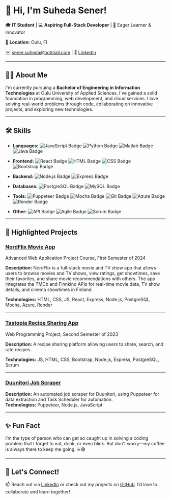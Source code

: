 # 👋 Hi, I'm Suheda Sener!  

🎓 **IT Student** | 💻 **Aspiring Full-Stack Developer** | 🌱 Eager Learner & Innovator

📍 **Location:** Oulu, FI 

✉️ sener.suheda@hotmail.com  |  🔗 [LinkedIn](https://linkedin.com/in/suheda-sener)  

---

## 👩‍💻 About Me  

I'm currently pursuing a **Bachelor of Engineering in Information Technologies** at Oulu University of Applied Sciences. I've gained a solid foundation in programming, web development, and cloud services. I love solving real-world problems through code, collaborating on innovative projects, and exploring new technologies.  

---


## 🛠️ **Skills**

- **Languages:**
  ![JavaScript Badge](https://img.shields.io/badge/JavaScript-000000?style=flat&logo=javascript)
  ![Python Badge](https://img.shields.io/badge/Python-000000?style=flat&logo=python)
  ![Matlab Badge](https://img.shields.io/badge/Matlab-000000?style=flat&logo=matlab&logoColor=white)
  ![Java Badge](https://img.shields.io/badge/Java-000000?style=flat&logo=java&logoColor=white)

- **Frontend:**
  ![React Badge](https://img.shields.io/badge/React-000000?style=flat&logo=react)
  ![HTML Badge](https://img.shields.io/badge/HTML-000000?style=flat&logo=html5)
  ![CSS Badge](https://img.shields.io/badge/CSS-000000?style=flat&logo=css3)
  ![Bootstrap Badge](https://img.shields.io/badge/Bootstrap-000000?style=flat&logo=bootstrap)

- **Backend:**
  ![Node.js Badge](https://img.shields.io/badge/Node.js-000000?style=flat&logo=node.js)
  ![Express Badge](https://img.shields.io/badge/Express-000000?style=flat&logo=express)

- **Databases:** ![PostgreSQL Badge](https://img.shields.io/badge/PostgreSQL-000000?style=flat&logo=postgresql) ![MySQL Badge](https://img.shields.io/badge/MySQL-000000?style=flat&logo=mysql)

- **Tools:**
  ![Puppeteer Badge](https://img.shields.io/badge/Puppeteer-000000?style=flat&logo=puppeteer)
  ![Mocha Badge](https://img.shields.io/badge/Mocha-000000?style=flat&logo=mocha)
  ![Git Badge](https://img.shields.io/badge/Git-000000?style=flat&logo=git)
  ![Azure Badge](https://img.shields.io/badge/Azure-000000?style=flat&logo=microsoftazure)
  ![Render Badge](https://img.shields.io/badge/Render-000000?style=flat&logo=render)

- **Other:**
  ![API Badge](https://img.shields.io/badge/API_Integration-000000?style=flat)
  ![Agile Badge](https://img.shields.io/badge/Agile-000000?style=flat&logo=agile)
  ![Scrum Badge](https://img.shields.io/badge/Scrum-000000?style=flat&logo=scrum)

---

## 🌟 Highlighted Projects  

### [NordFlix Movie App](https://github.com/AWA-Project-Group-1/MovieApp-Group-1)  
Advanced Web Application Project Course, First Semester of 2024

**Description:**  NordFlix is a full-stack movie and TV show app that allows users to browse movies and TV shows, view ratings, get showtimes, save their favorites, and share movie recommendations with others. The app integrates the TMDb and Finnkino APIs for real-time movie data, TV show details, and cinema showtimes in Finland. 

**Technologies:**  HTML, CSS, JS, React, Express, Node.js, PostgreSQL, Mocha, Azure, Render

---

### [Tastopia Recipe Sharing App](https://github.com/MinaSoltani70/WPProject)  
Web Programming Project, Second Semester of 2023

**Description:** A recipe sharing platform allowing users to share, search, and rate recipes.

**Technologies:** JS, HTML, CSS, Bootstrap, Node.js, Express, PostgreSQL, Scrum  

---

### [Duunitori Job Scraper](https://github.com/suheda-snr/duunitori.fi-job-scraper)  
**Description:** An automated job scraper for Duunitori, using Puppeteer for data extraction and Task Scheduler for automation.  
**Technologies:** Puppeteer, Node.js, JavaScript  

---

## ✨ Fun Fact  

I’m the type of person who can get so caught up in solving a coding problem that I forget to eat, drink, or even blink. But don't worry—my coffee is always there to keep me going. ☕😅

---


## 🚀 Let's Connect!  

📫 Reach out via [LinkedIn](https://linkedin.com/in/suheda-sener) or check out my projects on [GitHub](https://github.com/suheda-snr). I’d love to collaborate and learn together!  
